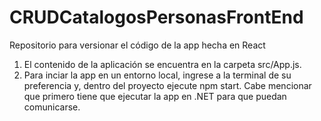 # CRUDCatalogosPersonasFrontEnd
Repositorio para versionar el código de la app hecha en React

1. El contenido de la aplicación se encuentra en la carpeta src/App.js.
2. Para inciar la app en un entorno local, ingrese a la terminal de su preferencia y, dentro del proyecto ejecute npm start. Cabe mencionar que primero tiene que ejecutar la app en .NET para que puedan comunicarse.
